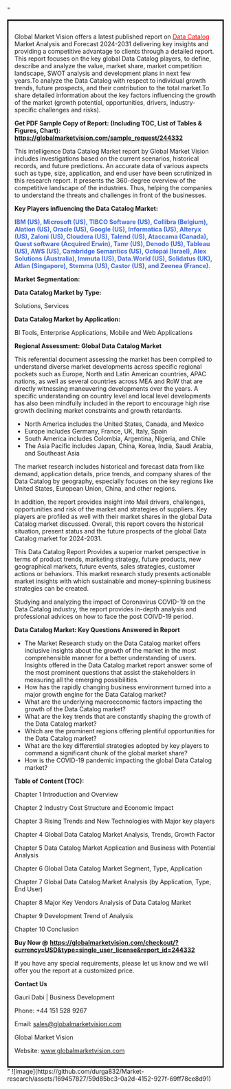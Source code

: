 "<div style='border: 3px solid black; padding: 1em;'>

Global Market Vision offers a latest published report on <a style='color: #ff0000;' href='https://globalmarketvision.com/reports/global-data-catalog-market/244332'>Data Catalog</a> Market Analysis and Forecast 2024-2031 delivering key insights and providing a competitive advantage to clients through a detailed report. This report focuses on the key global Data Catalog players, to define, describe and analyze the value, market share, market competition landscape, SWOT analysis and development plans in next few years.To analyze the Data Catalog with respect to individual growth trends, future prospects, and their contribution to the total market.To share detailed information about the key factors influencing the growth of the market (growth potential, opportunities, drivers, industry-specific challenges and risks).

<strong>Get PDF Sample Copy of Report: (Including TOC, List of Tables &amp; Figures, Chart)</strong><strong>: <a style='color: #ff0000;' href='https://globalmarketvision.com/sample_request/244332?utm_source=linkedinPulse&utm_medium=Durga&utm_campaign=Durga'><strong>https://globalmarketvision.com/sample_request/244332</strong></a></strong>

This intelligence Data Catalog Market report by Global Market Vision includes investigations based on the current scenarios, historical records, and future predictions. An accurate data of various aspects such as type, size, application, and end user have been scrutinized in this research report. It presents the 360-degree overview of the competitive landscape of the industries. Thus, helping the companies to understand the threats and challenges in front of the businesses.

<strong>Key Players influencing the Data Catalog Market:</strong>

<strong style='color: #4169e1;'>IBM (US), Microsoft (US), TIBCO Software (US), Collibra (Belgium), Alation (US), Oracle (US), Google (US), Informatica (US), Alteryx (US), Zaloni (US), Cloudera (US), Talend (US), Ataccama (Canada), Quest software (Acquired Erwin), Tamr (US), Denodo (US), Tableau (US), AWS (US), Cambridge Semantics (US), Octopai (Israel), Alex Solutions (Australia), Immuta (US), Data.World (US), Solidatus (UK), Atlan (Singapore), Stemma (US), Castor (US), and Zeenea (France).</strong>

<strong>Market Segmentation:</strong>

<strong>Data Catalog Market by Type:</strong>

Solutions, Services

<strong>Data Catalog Market by Application:</strong>

BI Tools, Enterprise Applications, Mobile and Web Applications

<strong>Regional Assessment: Global Data Catalog Market</strong>

This referential document assessing the market has been compiled to understand diverse market developments across specific regional pockets such as Europe, North and Latin American countries, APAC nations, as well as several countries across MEA and RoW that are directly witnessing maneuvering developments over the years. A specific understanding on country level and local level developments has also been mindfully included in the report to encourage high rise growth declining market constraints and growth retardants.
<ul>
  <li>North America includes the United States, Canada, and Mexico</li>
  <li>Europe includes Germany, France, UK, Italy, Spain</li>
  <li>South America includes Colombia, Argentina, Nigeria, and Chile</li>
  <li>The Asia Pacific includes Japan, China, Korea, India, Saudi Arabia, and Southeast Asia</li>
</ul>
The market research includes historical and forecast data from like demand, application details, price trends, and company shares of the Data Catalog by geography, especially focuses on the key regions like United States, European Union, China, and other regions.

In addition, the report provides insight into Mail drivers, challenges, opportunities and risk of the market and strategies of suppliers. Key players are profiled as well with their market shares in the global Data Catalog market discussed. Overall, this report covers the historical situation, present status and the future prospects of the global Data Catalog market for 2024-2031.

This Data Catalog Report Provides a superior market perspective in terms of product trends, marketing strategy, future products, new geographical markets, future events, sales strategies, customer actions or behaviors. This market research study presents actionable market insights with which sustainable and money-spinning business strategies can be created.

Studying and analyzing the impact of Coronavirus COVID-19 on the Data Catalog industry, the report provides in-depth analysis and professional advices on how to face the post COIVD-19 period.

<strong>Data Catalog Market: Key Questions Answered in Report</strong>
<ul>
  <li>The Market Research study on the Data Catalog market offers inclusive insights about the growth of the market in the most comprehensible manner for a better understanding of users. Insights offered in the Data Catalog market report answer some of the most prominent questions that assist the stakeholders in measuring all the emerging possibilities.</li>
  <li>How has the rapidly changing business environment turned into a major growth engine for the Data Catalog market?</li>
  <li>What are the underlying macroeconomic factors impacting the growth of the Data Catalog market?</li>
  <li>What are the key trends that are constantly shaping the growth of the Data Catalog market?</li>
  <li>Which are the prominent regions offering plentiful opportunities for the Data Catalog market?</li>
  <li>What are the key differential strategies adopted by key players to command a significant chunk of the global market share?</li>
  <li>How is the COVID-19 pandemic impacting the global Data Catalog market?</li>
</ul>
<strong>Table of Content (TOC): </strong>

Chapter 1 Introduction and Overview

Chapter 2 Industry Cost Structure and Economic Impact

Chapter 3 Rising Trends and New Technologies with Major key players

Chapter 4 Global Data Catalog Market Analysis, Trends, Growth Factor

Chapter 5 Data Catalog Market Application and Business with Potential Analysis

Chapter 6 Global Data Catalog Market Segment, Type, Application

Chapter 7 Global Data Catalog Market Analysis (by Application, Type, End User)

Chapter 8 Major Key Vendors Analysis of Data Catalog Market

Chapter 9 Development Trend of Analysis

Chapter 10 Conclusion

<strong>Buy Now @</strong> <strong><a style='color: #ff0000;' href='https://globalmarketvision.com/checkout/?currency=USD&type=single_user_license&report_id=244332?utm_source=linkedinPulse&utm_medium=Durga&utm_campaign=Durga'>https://globalmarketvision.com/checkout/?currency=USD&type=single_user_license&report_id=244332</a></strong>

If you have any special requirements, please let us know and we will offer you the report at a customized price.

<strong>Contact Us</strong>

Gauri Dabi | Business Development

Phone: +44 151 528 9267

Email: <a href='mailto:sales@globalmarketvision.com'>sales@globalmarketvision.com</a>

Global Market Vision

Website: <a href='http://www.globalmarketvision.com'>www.globalmarketvision.com</a>

</div>"
![image](https://github.com/durga832/Market-research/assets/169457827/59d85bc3-0a2d-4152-927f-69ff78ce8d91)
